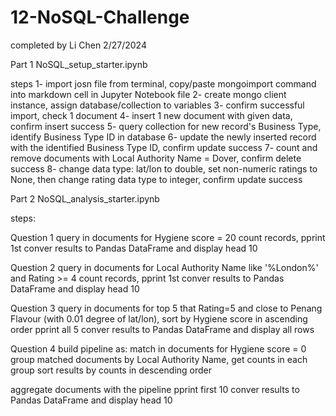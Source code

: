 # 12-NoSQL-Challenge

completed by Li Chen  2/27/2024

Part 1 NoSQL_setup_starter.ipynb

steps
1- import josn file from terminal, copy/paste mongoimport command into markdown cell in Jupyter Notebook file
2- create mongo client instance, assign database/collection to variables
3- confirm successful import, check 1 document
4- insert 1 new document with given data, confirm insert success 
5- query collection for new record's Business Type, identify Business Type ID in database
6- update the newly inserted record with the identified Business Type ID, confirm update success 
7- count and remove documents with Local Authority Name = Dover, confirm delete success
8- change data type: lat/lon to double, set non-numeric ratings to None, then change rating data type to integer, confirm update success


Part 2 NoSQL_analysis_starter.ipynb

steps:

Question 1
query in documents for Hygiene score = 20
count records, pprint 1st
conver results to Pandas DataFrame and display head 10

Question 2
query in documents for Local Authority Name like '%London%' and Rating >= 4
count records, pprint 1st
conver results to Pandas DataFrame and display head 10

Question 3
query in documents for top 5 that Rating=5 and close to Penang Flavour (with 0.01 degree of lat/lon), sort by Hygiene score in ascending order
pprint all 5 
conver results to Pandas DataFrame and display all rows

Question 4
build pipeline as:
    match in documents for Hygiene score = 0
    group matched documents by Local Authority Name, get counts in each group
    sort results by counts in descending order

aggregate documents with the pipeline 
pprint first 10 
conver results to Pandas DataFrame and display head 10




